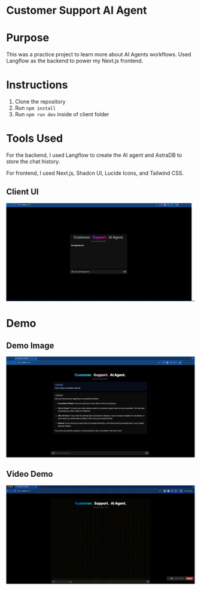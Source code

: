 # Customer Support AI Agent

# Purpose

This was a practice project to learn more about AI Agents workflows. Used Langflow as the backend to power my Next.js frontend.

# Instructions

1. Clone the repository
2. Run `npm install`
3. Run `npm run dev` inside of client folder

# Tools Used
For the backend, I used Langflow to create the AI agent and AstraDB to store the chat history.

For frontend, I used Next.js, Shadcn UI, Lucide Icons, and Tailwind CSS.

## Client UI
<img src="assets/client.png" alt="Client UI" width="800"/>

# Demo

## Demo Image
<img src="assets/customer_support_agent_response.png" alt="Demo Image" width="800"/>

## Video Demo
<img src="assets/video_demo.gif" alt="Demo Video" width="800"/>